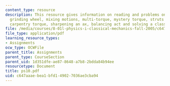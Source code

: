 ```yaml
---
content_type: resource
description: This resource gives information on reading and problems on up & down
  grinding wheel, mixing motions, multi-torque, mystery torque, struts & cables, tally-ho,
  carpentry torque, sharpening an ax, balancing act and solving a class demo.
file: /media/courses/8-01l-physics-i-classical-mechanics-fall-2005/c647aaaebea1bfd149027036ae3cba94_ps10.pdf
file_type: application/pdf
learning_resource_types:
- Assignments
ocw_type: OCWFile
parent_title: Assignments
parent_type: CourseSection
parent_uid: 1d351dfe-ae87-8648-a7b8-2bdda84b94ee
resourcetype: Document
title: ps10.pdf
uid: c647aaae-bea1-bfd1-4902-7036ae3cba94
---
```

